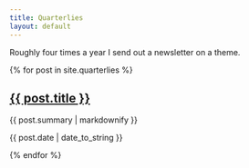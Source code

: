 ```yaml
---
title: Quarterlies
layout: default
---
```

Roughly four times a year I send out a newsletter on a theme.

<div class="quarterly-index">
    {% for post in site.quarterlies %}
    <div class="">
        <h2><a href="{{ post.url }}">{{ post.title }}</a></h2>
        <p>{{ post.summary | markdownify }}</p>
        <p class="postdate">{{ post.date | date_to_string }}</p>
    </div>
    {% endfor %}
</div>